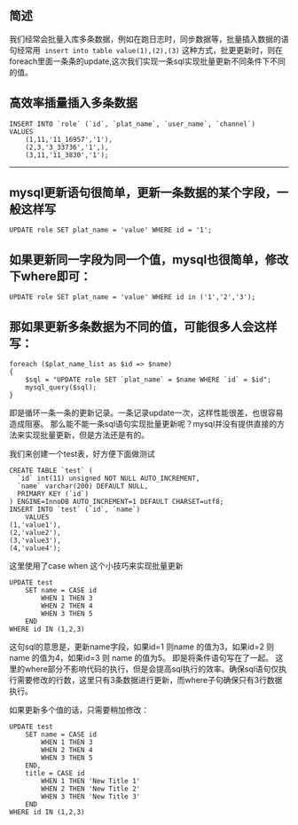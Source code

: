 ## 简述
 
我们经常会批量入库多条数据，例如在跑日志时，同步数据等，批量插入数据的语句经常用  `insert into table value(1),(2),(3)` 这种方式，批更更新时，则在foreach里面一条条的update,这次我们实现一条sql实现批量更新不同条件下不同的值。
 
## 高效率插量插入多条数据
 
```mysql
INSERT INTO `role` (`id`, `plat_name`, `user_name`, `channel`)
VALUES
    (1,11,'11_16957','1'),
    (2,3,'3_33736','1',),
    (3,11,'11_3830','1');
```
 
------
 
## mysql更新语句很简单，更新一条数据的某个字段，一般这样写
 
```mysql
UPDATE role SET plat_name = 'value' WHERE id = '1';
```
 
## 如果更新同一字段为同一个值，mysql也很简单，修改下where即可：
 
```mysql
UPDATE role SET plat_name = 'value' WHERE id in ('1','2','3');
```
 
## 那如果更新多条数据为不同的值，可能很多人会这样写：
 
```mysql
foreach ($plat_name_list as $id => $name)
{
    $sql = "UPDATE role SET `plat_name` = $name WHERE `id` = $id";
    mysql_query($sql);
}
```
 
即是循环一条一条的更新记录。一条记录update一次，这样性能很差，也很容易造成阻塞。
那么能不能一条sql语句实现批量更新呢？mysql并没有提供直接的方法来实现批量更新，但是方法还是有的。
 
我们来创建一个test表，好方便下面做测试
 
```mysql
CREATE TABLE `test` (
  `id` int(11) unsigned NOT NULL AUTO_INCREMENT,
  `name` varchar(200) DEFAULT NULL,
  PRIMARY KEY (`id`)
) ENGINE=InnoDB AUTO_INCREMENT=1 DEFAULT CHARSET=utf8;
INSERT INTO `test` (`id`, `name`)
    VALUES
(1,'value1'),
(2,'value2'),
(3,'value3'),
(4,'value4');
```
 
这里使用了case when 这个小技巧来实现批量更新
 
```mysql
UPDATE test
    SET name = CASE id
        WHEN 1 THEN 3
        WHEN 2 THEN 4
        WHEN 3 THEN 5
    END
WHERE id IN (1,2,3)
```
 
这句sql的意思是，更新name字段，如果id=1 则name 的值为3，如果id=2 则 name 的值为4，如果id=3 则 name 的值为5。
即是将条件语句写在了一起。
这里的where部分不影响代码的执行，但是会提高sql执行的效率。确保sql语句仅执行需要修改的行数，这里只有3条数据进行更新，而where子句确保只有3行数据执行。
 
如果更新多个值的话，只需要稍加修改：
 
```mysql
UPDATE test
    SET name = CASE id
        WHEN 1 THEN 3
        WHEN 2 THEN 4
        WHEN 3 THEN 5
    END,
    title = CASE id
        WHEN 1 THEN 'New Title 1'
        WHEN 2 THEN 'New Title 2'
        WHEN 3 THEN 'New Title 3'
    END
WHERE id IN (1,2,3)
```
